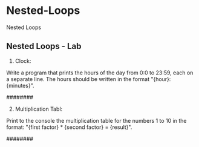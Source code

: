 # Nested-Loops
Nested Loops
## Nested Loops - Lab

01. Clock:

Write a program that prints the hours of the day from 0:0 to 23:59, each on a separate line. The hours should be written in the format "{hour}:{minutes}".

########

02. Multiplication Tabl:

Print to the console the multiplication table for the numbers 1 to 10 in the format:
"{first factor} * {second factor} = {result}".

########

